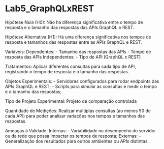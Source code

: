 # Lab5_GraphQLxREST
 
Hipótese Nula (H0): Não há diferença significativa entre o tempo de resposta e o tamanho das respostas das APIs GraphQL e REST.

Hipótese Alternativa (H1): Há uma diferença significativa nos tempos de resposta e tamanhos das respostas entre as APIs GraphQL e REST.


Variáveis:
    Dependentes:
        - Tamanho das respostas das APIs
        - Tempo de resposta das APIs
    Independentes:
        - Tipo de API (GraphQL x REST)


Tratamentos: Aplicar diferentes consultas para cada tipo de API, registrando o tempo de resposta e o tamanho das respostas.

Objetos Experimentais:
    - Servidores configurados para rodar endpoints das APIs GraphQL e REST;
    - Scripts para simular as consultas e medir o tempo e o tamanho das respostas;

Tipo de Projeto Experimental: Projeto de comparação controlada

Quantidade de Medições: Realizar múltiplas consultas (ao menos 50 de cada API) para poder analisar variações nos tempos e tamanhos das respostas.

Ameaças à Validade:
    Internas:
        - Variabilidade no desempenho do servidor ou da rede que possa impactar os tempos de resposta;
    Externas:
        - Generalização dos resultados para outros ambientes ou APIs distintas.


